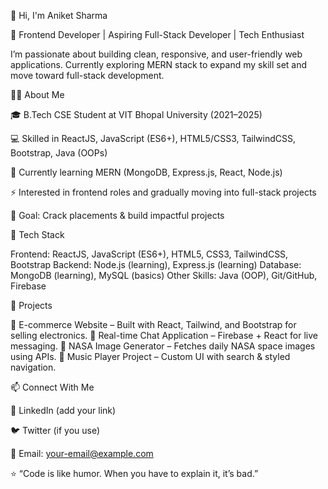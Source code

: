 👋 Hi, I'm Aniket Sharma

🚀 Frontend Developer | Aspiring Full-Stack Developer | Tech Enthusiast

I’m passionate about building clean, responsive, and user-friendly web applications. Currently exploring MERN stack to expand my skill set and move toward full-stack development.

🧑‍💻 About Me

🎓 B.Tech CSE Student at VIT Bhopal University (2021–2025)

💻 Skilled in ReactJS, JavaScript (ES6+), HTML5/CSS3, TailwindCSS, Bootstrap, Java (OOPs)

🌱 Currently learning MERN (MongoDB, Express.js, React, Node.js)

⚡ Interested in frontend roles and gradually moving into full-stack projects

🎯 Goal: Crack placements & build impactful projects

🚀 Tech Stack

Frontend: ReactJS, JavaScript (ES6+), HTML5, CSS3, TailwindCSS, Bootstrap
Backend: Node.js (learning), Express.js (learning)
Database: MongoDB (learning), MySQL (basics)
Other Skills: Java (OOP), Git/GitHub, Firebase

📂 Projects

🔹 E-commerce Website – Built with React, Tailwind, and Bootstrap for selling electronics.
🔹 Real-time Chat Application – Firebase + React for live messaging.
🔹 NASA Image Generator – Fetches daily NASA space images using APIs.
🔹 Music Player Project – Custom UI with search & styled navigation.

📫 Connect With Me

💼 LinkedIn
 (add your link)

🐦 Twitter
 (if you use)

📧 Email: your-email@example.com

⭐️ “Code is like humor. When you have to explain it, it’s bad.”
